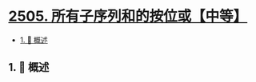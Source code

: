 # [2505. 所有子序列和的按位或【中等】](https://github.com/tnotesjs/TNotes.leetcode/tree/main/notes/2505.%20%E6%89%80%E6%9C%89%E5%AD%90%E5%BA%8F%E5%88%97%E5%92%8C%E7%9A%84%E6%8C%89%E4%BD%8D%E6%88%96%E3%80%90%E4%B8%AD%E7%AD%89%E3%80%91)

<!-- region:toc -->

- [1. 📝 概述](#1--概述)

<!-- endregion:toc -->

## 1. 📝 概述
